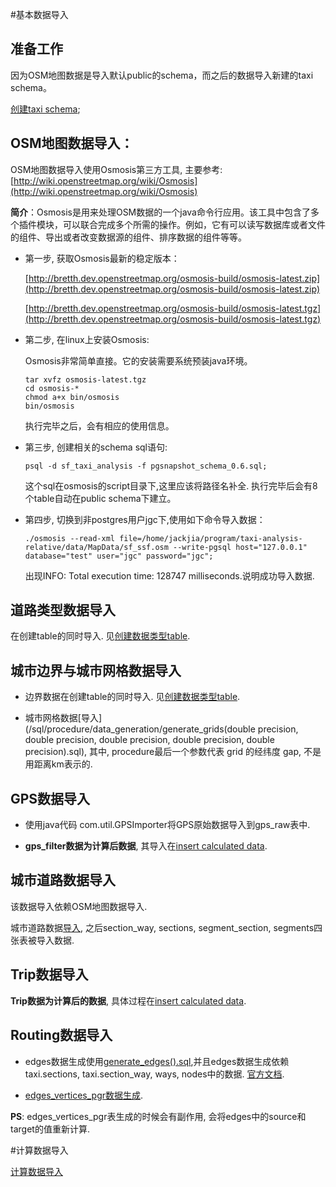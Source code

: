 #基本数据导入

## 准备工作

因为OSM地图数据是导入默认public的schema，而之后的数据导入新建的taxi schema。

[创建taxi schema](/sql/init/create_schema.sql);


## OSM地图数据导入：

OSM地图数据导入使用Osmosis第三方工具, 主要参考: [http://wiki.openstreetmap.org/wiki/Osmosis](http://wiki.openstreetmap.org/wiki/Osmosis)

**简介**：Osmosis是用来处理OSM数据的一个java命令行应用。该工具中包含了多个插件模块，可以联合完成多个所需的操作。例如，它有可以读写数据库或者文件的组件、导出或者改变数据源的组件、排序数据的组件等等。

* 第一步, 获取Osmosis最新的稳定版本：

    [http://bretth.dev.openstreetmap.org/osmosis-build/osmosis-latest.zip](http://bretth.dev.openstreetmap.org/osmosis-build/osmosis-latest.zip)

    [http://bretth.dev.openstreetmap.org/osmosis-build/osmosis-latest.tgz](http://bretth.dev.openstreetmap.org/osmosis-build/osmosis-latest.tgz)

* 第二步, 在linux上安装Osmosis:

    Osmosis非常简单直接。它的安装需要系统预装java环境。

    ```
    tar xvfz osmosis-latest.tgz
    cd osmosis-*
    chmod a+x bin/osmosis
    bin/osmosis
    ```

    执行完毕之后，会有相应的使用信息。

* 第三步, 创建相关的schema sql语句:

    `psql -d sf_taxi_analysis -f pgsnapshot_schema_0.6.sql;`

    这个sql在osmosis的script目录下,这里应该将路径名补全. 执行完毕后会有8个table自动在public schema下建立。

* 第四步, 切换到非postgres用户jgc下,使用如下命令导入数据：

    `./osmosis --read-xml file=/home/jackjia/program/taxi-analysis-relative/data/MapData/sf_ssf.osm --write-pgsql host="127.0.0.1" database="test" user="jgc" password="jgc";`

    出现INFO: Total execution time: 128747 milliseconds.说明成功导入数据.


## 道路类型数据导入

在创建table的同时导入. 见[创建数据类型table](/sql/init/create_tables_pg.sql).


## 城市边界与城市网格数据导入

* 边界数据在创建table的同时导入. 见[创建数据类型table](/sql/init/create_tables_pg.sql).

* 城市网格数据[导入](/sql/procedure/data_generation/generate_grids(double precision, double precision, double precision, double precision, double precision).sql), 其中, procedure最后一个参数代表 grid 的经纬度 gap, 不是用距离km表示的.


## GPS数据导入

* 使用java代码 com.util.GPSImporter将GPS原始数据导入到gps_raw表中. 

* **gps_filter数据为计算后数据**, 其导入在[insert calculated data](/wiki/04_insert_calculated_data.md).


## 城市道路数据导入

该数据导入依赖OSM地图数据导入.

城市道路数据[导入](/sql/procedure/data_generation/generate_sections_segments().sql), 之后section_way, sections, segment_section, segments四张表被导入数据.


## Trip数据导入

**Trip数据为计算后的数据**, 具体过程在[insert calculated data](/wiki/04_insert_calculated_data.md).


## Routing数据导入

* edges数据生成使用[generate_edges().sql](/sql/procedure/data_generation/generate_edges().sql),并且edges数据生成依赖 taxi.sections, taxi.section_way, ways, nodes中的数据. [官方文档](http://docs.pgrouting.org/2.0/en/doc/src/tutorial/topology.html#topology).

* [edges_vertices_pgr数据生成](http://docs.pgrouting.org/2.0/en/src/common/doc/functions/create_topology.html#pgr-create-topology).

**PS**: edges_vertices_pgr表生成的时候会有副作用, 会将edges中的source和target的值重新计算.

#计算数据导入

[计算数据导入](/wiki/04_insert_calculated_data.md)
